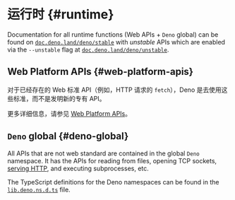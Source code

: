 # 运行时 {#runtime}

Documentation for all runtime functions (Web APIs + `Deno` global) can be found
on [`doc.deno.land/deno/stable`](https://doc.deno.land/deno/stable@$CLI_VERSION)
with _unstable_ APIs which are enabled via the `--unstable` flag at
[`doc.deno.land/deno/unstable`](https://doc.deno.land/deno/unstable@$CLI_VERSION).

## Web Platform APIs {#web-platform-apis}

对于已经存在的 Web 标准 API（例如，HTTP 请求的 `fetch`），Deno 是去使用这些标准，而不是发明新的专有 API。

更多详细信息，请参见 [Web Platform APIs](./runtime/web_platform_apis.md)。

## `Deno` global {#deno-global}

All APIs that are not web standard are contained in the global `Deno` namespace.
It has the APIs for reading from files, opening TCP sockets,
[serving HTTP](./runtime/http_server_apis.md), and executing subprocesses, etc.

The TypeScript definitions for the Deno namespaces can be found in the
[`lib.deno.ns.d.ts`](https://github.com/denoland/deno/blob/$CLI_VERSION/cli/dts/lib.deno.ns.d.ts)
file.
